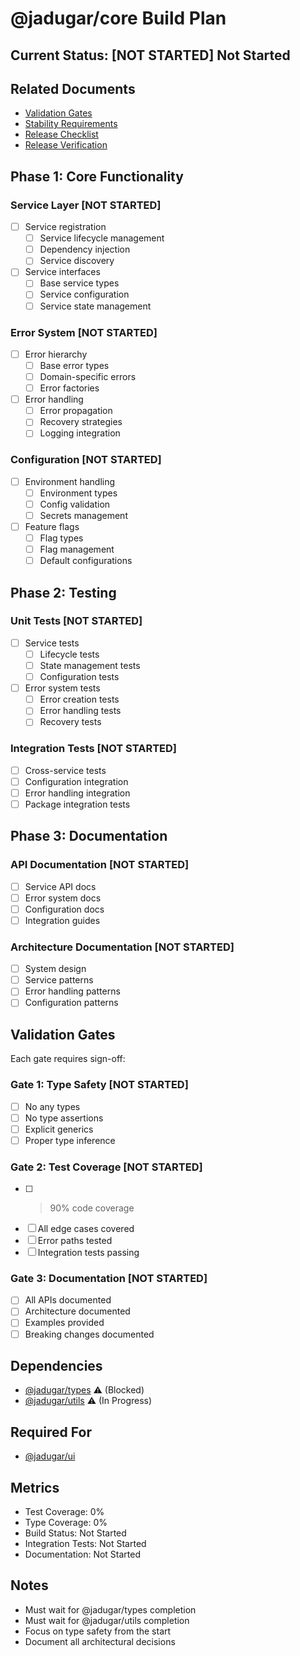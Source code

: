 # @jadugar/core Build Plan

## Current Status: [NOT STARTED] Not Started

## Related Documents
- [Validation Gates](../integration/validation-gates.md#jadugar/core)
- [Stability Requirements](../integration/stability-checks.md)
- [Release Checklist](../release/checklist.md#jadugar/core)
- [Release Verification](../release/verification.md)

## Phase 1: Core Functionality
### Service Layer [NOT STARTED]
- [ ] Service registration
  - [ ] Service lifecycle management
  - [ ] Dependency injection
  - [ ] Service discovery
- [ ] Service interfaces
  - [ ] Base service types
  - [ ] Service configuration
  - [ ] Service state management

### Error System [NOT STARTED]
- [ ] Error hierarchy
  - [ ] Base error types
  - [ ] Domain-specific errors
  - [ ] Error factories
- [ ] Error handling
  - [ ] Error propagation
  - [ ] Recovery strategies
  - [ ] Logging integration

### Configuration [NOT STARTED]
- [ ] Environment handling
  - [ ] Environment types
  - [ ] Config validation
  - [ ] Secrets management
- [ ] Feature flags
  - [ ] Flag types
  - [ ] Flag management
  - [ ] Default configurations

## Phase 2: Testing
### Unit Tests [NOT STARTED]
- [ ] Service tests
  - [ ] Lifecycle tests
  - [ ] State management tests
  - [ ] Configuration tests
- [ ] Error system tests
  - [ ] Error creation tests
  - [ ] Error handling tests
  - [ ] Recovery tests

### Integration Tests [NOT STARTED]
- [ ] Cross-service tests
- [ ] Configuration integration
- [ ] Error handling integration
- [ ] Package integration tests

## Phase 3: Documentation
### API Documentation [NOT STARTED]
- [ ] Service API docs
- [ ] Error system docs
- [ ] Configuration docs
- [ ] Integration guides

### Architecture Documentation [NOT STARTED]
- [ ] System design
- [ ] Service patterns
- [ ] Error handling patterns
- [ ] Configuration patterns

## Validation Gates
Each gate requires sign-off:

### Gate 1: Type Safety [NOT STARTED]
- [ ] No any types
- [ ] No type assertions
- [ ] Explicit generics
- [ ] Proper type inference

### Gate 2: Test Coverage [NOT STARTED]
- [ ] >90% code coverage
- [ ] All edge cases covered
- [ ] Error paths tested
- [ ] Integration tests passing

### Gate 3: Documentation [NOT STARTED]
- [ ] All APIs documented
- [ ] Architecture documented
- [ ] Examples provided
- [ ] Breaking changes documented

## Dependencies
- [@jadugar/types](01-types.md) ⚠️ (Blocked)
- [@jadugar/utils](02-utils.md) ⚠️ (In Progress)

## Required For
- [@jadugar/ui](04-ui.md)

## Metrics
- Test Coverage: 0%
- Type Coverage: 0%
- Build Status: Not Started
- Integration Tests: Not Started
- Documentation: Not Started

## Notes
- Must wait for @jadugar/types completion
- Must wait for @jadugar/utils completion
- Focus on type safety from the start
- Document all architectural decisions

